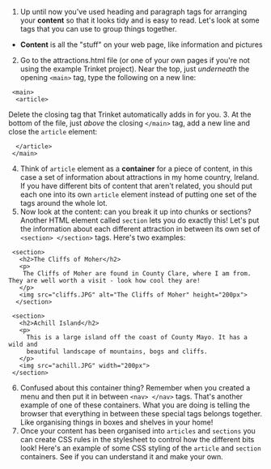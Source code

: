 1. Up until now you've used heading and paragraph tags for arranging your **content** so that it looks tidy and is easy to read. Let's look at some tags that you can use to group things together.
 * **Content** is all the "stuff" on your web page, like information and pictures
2. Go to the attractions.html file (or one of your own pages if you're not using the example Trinket project). Near the top, just _underneath_ the opening `<main>` tag, type the following on a new line: 
 ```
  <main>
   <article>
 ```
Delete the closing tag that Trinket automatically adds in for you.
3. At the bottom of the file, just _above_ the closing `</main>` tag, add a new line and close the `article` element:
 ```
   </article>
  </main>
 ```
4. Think of `article` element as a **container** for a piece of content, in this case a set of information about attractions in my home country, Ireland. If you have different bits of content that aren't related, you should put each one into its own `article` element instead of putting one set of the tags around the whole lot.
5. Now look at the content: can you break it up into chunks or sections? Another HTML element called `section` lets you do exactly this! Let's put the information about each different attraction in between its own set of `<section> </section>` tags. Here's two examples:
 ```
  <section>
    <h2>The Cliffs of Moher</h2>
    <p>
     The Cliffs of Moher are found in County Clare, where I am from. They are well worth a visit - look how cool they are!
    </p>
    <img src="cliffs.JPG" alt="The Cliffs of Moher" height="200px">
   </section>
   
  <section>
    <h2>Achill Island</h2>
    <p>
      This is a large island off the coast of County Mayo. It has a wild and
      beautiful landscape of mountains, bogs and cliffs.
    </p>
    <img src="achill.JPG" width="200px">
  </section>
 ```
6. Confused about this container thing? Remember when you created a menu and then put it in between `<nav> </nav>` tags. That's another example of one of these containers. What you are doing is telling the browser that everything in between these special tags belongs together. Like organising things in boxes and shelves in your home!
7. Once your content has been organised into `articles` and `sections` you can create CSS rules in the stylesheet to control how the different bits look! Here's an example of some CSS styling of the `article` and `section` containers. See if you can understand it and make your own.